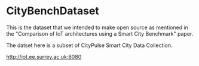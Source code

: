 # CityBenchDataset
This is the dataset that we intended to make open source as mentioned in the "Comparison of IoT architectures using a Smart City Benchmark" paper.

The datset here is a subset of CityPulse Smart City Data Collection.

http://iot.ee.surrey.ac.uk:8080
